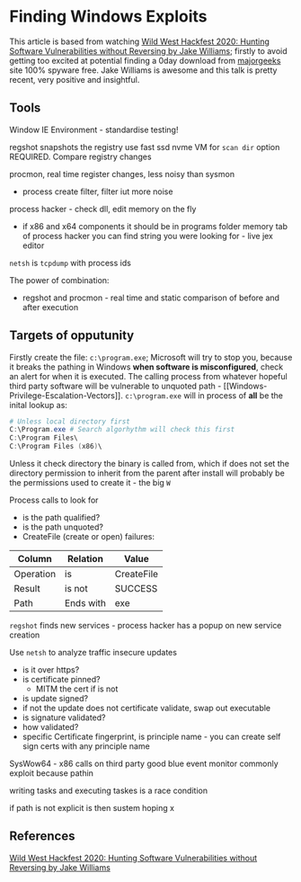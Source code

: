 
# Finding Windows Exploits

This article is based from watching [Wild West Hackfest 2020: Hunting Software Vulnerabilities without Reversing by Jake Williams](https://www.youtube.com/watch?v=JPhrKJzNJyw); firstly to avoid getting too excited at potential finding a 0day download from [majorgeeks](https://www.majorgeeks.com/) site 100% spyware free. Jake Williams is awesome and this talk is pretty recent, very positive and insightful.


## Tools

Window IE Environment - standardise testing!

regshot snapshots the registry
use fast ssd nvme VM for `scan dir` option REQUIRED. Compare registry changes

procmon, real time register changes, less noisy than sysmon
- process create filter, filter iut more noise

process hacker - check dll, edit memory on the fly
- if x86 and x64 components it should be in programs folder
memory tab of process hacker you can find string you were looking for - live jex editor

`netsh` is `tcpdump` with process ids

The power of combination:
- regshot and procmon - real time and static comparison of before and after execution 

## Targets of opputunity

Firstly create the file: `c:\program.exe`; Microsoft will try to stop you, because it breaks the pathing in Windows **when software is misconfigured**, check an alert for when it is executed. The calling process from whatever hopeful third party software will be vulnerable to unquoted path - [[Windows-Privilege-Escalation-Vectors]]. `c:\program.exe` will in process of **all** be the inital lookup as:

```powershell
# Unless local directory first
C:\Program.exe # Search algorhythm will check this first
C:\Program Files\
C:\Program Files (x86)\
```
Unless it check directory the binary is called from, which if does not set the directory permission to inherit from the parent after install will probably be the permissions used to create it - the big `W`

Process calls to look for
- is the path qualified?
- is the path unquoted? 
- CreateFile (create or open) failures: 

Column | Relation | Value
--- | --- | --- 
Operation | is | CreateFile
Result | is not | SUCCESS
Path | Ends with | exe

`regshot` finds new services - process hacker has a popup on new service creation

Use `netsh` to analyze traffic insecure updates
- is it over https?
- is certificate pinned?
  - MITM the cert if is not
- is update signed?
 - if not the update does not certificate validate, swap out executable
- is signature validated?
- how validated?
 - specific Certificate fingerprint, is principle name - you can create self sign certs with any principle name


SysWow64 - x86 calls on third party good blue event monitor  commonly exploit because pathin

writing tasks and executing taskes is a race condition

if path is not explicit is then sustem hoping x


## References

[Wild West Hackfest 2020: Hunting Software Vulnerabilities without Reversing by Jake Williams](https://www.youtube.com/watch?v=JPhrKJzNJyw)